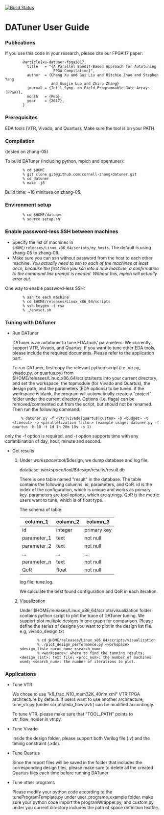 [![Build Status](https://travis-ci.com/cornell-zhang/datuner.svg?token=KrcYXzoSR4bbR5JiDUuz&branch=master)](https://travis-ci.com/cornell-zhang/datuner)

# DATuner User Guide

### Publications

If you use this code in your research, please cite our FPGA'17 paper:

            @article{xu-datuner-fpga2017,
              title   = "{A Parallel Bandit-Based Approach for Autotuning 
                          FPGA Compilation}",
              author  = {Chang Xu and Gai Liu and Ritchie Zhao and Stephen Yang 
                         and Guojie Luo and Zhiru Zhang}
              journal = {Int'l Symp. on Field-Programmable Gate Arrays (FPGA)},
              month   = {Feb},
              year    = {2017},
            } 

### Prerequisites

EDA tools (VTR, Vivado, and Quartus).
Make sure the tool is on your PATH.

### Compilation
(tested on zhang-05)

To build DATuner (including python, mpich and opentuner):

            % cd $HOME
            % git clone git@github.com:cornell-zhang/datuner.git
            % cd datuner
            % make -j8
            
Build time: ~18 minitues on zhang-05.
    
### Environment setup

            % cd $HOME/datuner
            % source setup.sh
       
### Enable password-less SSH between machines

 * Specify the list of machines in `$HOME/releases/Linux_x86_64/scripts/my_hosts`. The default is using zhang-05 to zhang-08.
 * Make sure you can ssh without password from the host to each other machine. *You actually need to ssh to each of the machines at least once, because the first time you ssh into a new machine, a confirmation to the command line prompt is needed. Without this, mpich will actually error out.*
  
One way to enable password-less SSH:
            
            % ssh to each machine
            % cd $HOME/releases/Linux_x86_64/scripts
            % ssh-keygen -t rsa
            % ./envset.sh

###  Tuning with DATuner

  * Run DATuner
  
    DATuner is an autotuner to tune EDA tools' parameters. We currently support VTR, Vivado, and Quartus. If you want to tune other EDA tools, please include the required documents. Please refer to the application part.
    
    To run DATuner, first copy the relevant python script (i.e. vtr.py, vivado.py, or quartus.py) from $HOME/releases/Linux_x86_64/scripts/tests into your current directory, and set the workspace, the topmodule (for Vivado and Quartus), the design path, and the parameters (EDA options) to be tuned. if the workspace is blank, the program will automatically create a "project" folder under the current directory. Options (i.e. flags) can be removed/commented out from the script, but should not be renamed. Then run the following command:
  
            % datuner.py -f <vtr|vivado|quartus|custom> -b <budget> -t <timeout> -p <parallelization factor> (example usage: datuner.py -f quartus -b 10 -t 1d 1h 20m 10s -p 1)
  only the -f option is required. and -t option supports time with any commbination of day, hour, minute and second. 

  * Get results
  
      1) Under $workspace/$tool/$design, we dump database and log file.
      
         database: $workspace/$tool/$design/results/result.db 
      
         There is one table named "result" in the database. The table contains the following columns: id, parameters, and QoR. id is the index of the configuration, which is unique and works as primary key. parameters are tool options, which are strings. QoR is the metric users want to tune, which is of float type.
      
         The schema of table:
      
         |column_1|column_2|column_3|
         |----|----|----|
         |id|integer|primary key|
         |parameter_1|text|not null|
         |parameter_2|text|not null|
         |...|...|...|
         |parameter_n|text|not null|
         |QoR|float|not null|
      
         log file: tune.log. 
      
         We calculate the best found configuration and QoR in each iteration.
      
      2) Visualization
  
         Under $HOME/releases/Linux_x86_64/scripts/visualization folder contains python script to plot the trace of DATuner tuning. We support plot multiple designs in one graph for comparison. Please define the series of designs you want to plot in the design list file. e.g, vivado_design.txt
     
                     % cd $HOME/releases/Linux_x86_64/scripts/visualization
                     % ./plot_design_performance.py <workspace> <design_list> <proc_num> <search_num> 
                     % <workspace>: where to find the tunning results; <design_list>: text file; <proc_num>: the number of machines used; <search_num>: the number of iterations to plot.
            
            

###  Applications

   * Tune VTR

     We chose to use "k6_frac_N10_mem32K_40nm.xml" VTR FPGA architecture by default. If users want to use another architecture, tune_vtr.py (under scripts/eda_flows/vtr) can be modified accordingly.

     To tune VTR, please make sure that "TOOL_PATH" points to vtr_flow_holder in vtr.py.
   
   * Tune Vivado

     Inside the design folder, please support both Verilog file (.v) and the timing constraint (.xdc).

   * Tune Quartus
   
     Since the report files will be saved in the folder that includes the corresponding design files, please make sure to delete all the created Quartus files each time before running DATuner.

   * Tune other programs
     
     Please modify your python code according to the tuneProgramTemplate.py under user_programe_example folder. make sure your python code import the programWrapper.py, and custom.py under you current directory includes the path of space definition textfile.

